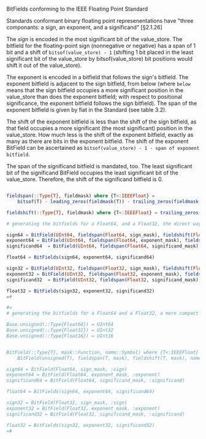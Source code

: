 BitFields conforming to the IEEE Floating Point Standard


Standards conformant binary floating point represenentations
have "three componants: a sign, an exponent, and a significand" [§2.1.26]

The _sign_ is encoded in the most significant bit of the value_store.
The bitfield for the floating-point sign (nonnegative or negative)
has a span of 1 bit and a shift of `bitsof(value_store) - 1`
(shifting 1 bit placed in the least significant bit of the value_store
by bitsof(value_store) bit positions would shift it out of the value_store).

The exponent is encoded in a bitfield that follows the sign's bitfield.
The exponent bitfield is adjacent to the sign bitfield, from below
(where `below` means that the sign bitfield occupies a more significant
position in the value_store than does the exponent bitfield; with
respect to positional significance, the exponent bitfield follows
the sign bitfield).  The span of the exponent bitfield is given
by fiat in the Standard (see table 3.2).

The shift of the exponent bitfield is less than the shift of the
sign bitfield, as that field occupies a more significant (the most
significant) position in the value_store.  How much less is the 
shift of the exponent bitfield, exactly as many as there are
bits in the exponent bitfield.  The shift of the exponent BitField
can be ascertained as
`bitsof(value_store) - 1 - span of exponent bitfield`.

The span of the significand bitfield is mandated, too.
The least significant bit of the significand BitField
occupies the least significant bit of the value_store.
Therefore, the shift of the significand bitfield is 0.


```julia

fieldspan(::Type{T}, fieldmask) where {T<:IEEEFloat} =
    bitsof(T) - leading_zeros(fieldmask(T)) - trailing_zeros(fieldmask(T))

fieldshift(::Type{T}, fieldmask) where {T<:IEEEFloat} = trailing_zeros(fieldmask(T))

# generating the bitfields for a Float64, and a Float32, the direct way

sign64 = BitField(UInt64, fieldspan(Float64, sign_mask), fieldshift(Float64, sign_mask), :sign)
exponent64 = BitField(UInt64, fieldspan(Float64, exponent_mask), fieldshift(Float64, exponent_mask), :exponent)
significand64  = BitField(UInt64, fieldspan(Float64, significand_mask), fieldshift(Float64, significand_mask), :significand)

float64 = BitFields(sign64, exponent64, significand64)

sign32 = BitField(UInt32, fieldspan(Float32, sign_mask), fieldshift(Float32, sign_mask), :sign)
exponent32 = BitField(UInt32, fieldspan(Float32, exponent_mask), fieldshift(Float32, exponent_mask), :exponent)
significand32  = BitField(UInt32, fieldspan(Float32, significand_mask), fieldshift(Float32, significand_mask), :significand)

float32 = BitFields(sign32, exponent32, significand32)
=#

#=
# generating the bitfields for a Float64 and a Float32, a more compact way

Base.unsigned(::Type{Float64}) = UInt64
Base.unsigned(::Type{Float32}) = UInt32
Base.unsigned(::Type{Float16}) = UInt16


BitField(::Type{T}, mask::Function, name::Symbol) where {T<:IEEEFloat} =
    BitField(unsigned(T), fieldspan(T, mask), fieldshift(T, mask), name)

sign64 = BitField(Float64, sign_mask, :sign)
exponent64 = BitField(Float64, exponent_mask, :exponent)
significand64 = BitField(Float64, significand_mask, :significand)

float64 = BitFields(sign64, exponent64, significand64)

sign32 = BitField(Float32, sign_mask, :sign)
exponent32 = BitField(Float32, exponent_mask, :exponent)
significand32 = BitField(Float32, significand_mask, :significand)

float32 = BitFields(sign32, exponent32, significand32)
=#
```
